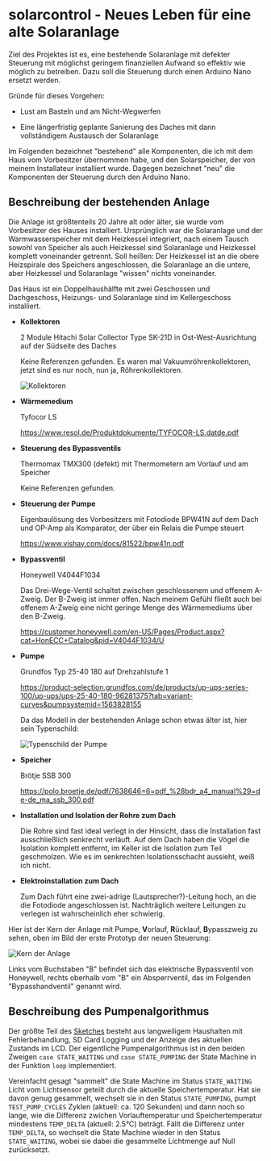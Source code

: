 # solarcontrol - Neues Leben für eine alte Solaranlage

Ziel des Projektes ist es, eine bestehende Solaranlage mit
defekter Steuerung mit möglichst geringem finanziellen Aufwand so
effektiv wie möglich zu betreiben.  Dazu soll die Steuerung durch
einen Arduino Nano ersetzt werden.

Gründe für dieses Vorgehen:

- Lust am Basteln und am Nicht-Wegwerfen

- Eine längerfristig geplante Sanierung des Daches mit dann
  vollständigem Austausch der Solaranlage

Im Folgenden bezeichnet "bestehend" alle Komponenten, die ich mit
dem Haus vom Vorbesitzer übernommen habe, und den Solarspeicher,
der von meinem Installateur installiert wurde.  Dagegen
bezeichnet "neu" die Komponenten der Steuerung durch den Arduino
Nano.

## Beschreibung der bestehenden Anlage

Die Anlage ist größtenteils 20 Jahre alt oder älter, sie wurde
vom Vorbesitzer des Hauses installiert.  Ursprünglich war die
Solaranlage und der Warmwasserspeicher mit dem Heizkessel
integriert, nach einem Tausch sowohl von Speicher als auch
Heizkessel sind Solaranlage und Heizkessel komplett voneinander
getrennt.  Soll heißen: Der Heizkessel ist an die obere
Heizspirale des Speichers angeschlossen, die Solaranlage an die
untere, aber Heizkessel und Solaranlage "wissen" nichts
voneinander.

Das Haus ist ein Doppelhaushälfte mit zwei Geschossen und
Dachgeschoss, Heizungs- und Solaranlage sind im Kellergeschoss
installiert.

- **Kollektoren**

  2 Module Hitachi Solar Collector Type SK-21D in
  Ost-West-Ausrichtung auf der Südseite des Daches

  Keine Referenzen gefunden.  Es waren mal
  Vakuumröhrenkollektoren, jetzt sind es nur noch, nun ja,
  Röhrenkollektoren.

  ![Kollektoren](assets/dsc_0013.jpg?raw=true)

- **Wärmemedium**

  Tyfocor LS

  https://www.resol.de/Produktdokumente/TYFOCOR-LS.datde.pdf

- **Steuerung des Bypassventils**

  Thermomax TMX300 (defekt) mit Thermometern am Vorlauf und am
  Speicher

  Keine Referenzen gefunden.

- **Steuerung der Pumpe**

  Eigenbaulösung des Vorbesitzers mit Fotodiode BPW41N auf dem
  Dach und OP-Amp als Komparator, der über ein Relais die Pumpe
  steuert

  https://www.vishay.com/docs/81522/bpw41n.pdf

- **Bypassventil**

  Honeywell V4044F1034

  Das Drei-Wege-Ventil schaltet zwischen geschlossenem und
  offenem A-Zweig.  Der B-Zweig ist immer offen.  Nach meinem
  Gefühl fließt auch bei offenem A-Zweig eine nicht geringe Menge
  des Wärmemediums über den B-Zweig.

  https://customer.honeywell.com/en-US/Pages/Product.aspx?cat=HonECC+Catalog&pid=V4044F1034/U

- **Pumpe**

  Grundfos Typ 25-40 180 auf Drehzahlstufe 1

  https://product-selection.grundfos.com/de/products/up-ups-series-100/up-ups/ups-25-40-180-96281375?tab=variant-curves&pumpsystemid=1563828155

  Da das Modell in der bestehenden Anlage schon etwas älter ist,
  hier sein Typenschild:

  ![Typenschild der Pumpe](assets/dsc_0012.jpg?raw=true)

- **Speicher**

  Brötje SSB 300

  https://polo.broetje.de/pdf/7638646=6=pdf_%28bdr_a4_manual%29=de-de_ma_ssb_300.pdf

- **Installation und Isolation der Rohre zum Dach**

  Die Rohre sind fast ideal verlegt in der Hinsicht, dass die
  Installation fast ausschließlich senkrecht verläuft.  Auf dem
  Dach haben die Vögel die Isolation komplett entfernt, im Keller
  ist die Isolation zum Teil geschmolzen.  Wie es im senkrechten
  Isolationsschacht aussieht, weiß ich nicht.

- **Elektroinstallation zum Dach**

  Zum Dach führt eine zwei-adrige (Lautsprecher?)-Leitung hoch,
  an die die Fotodiode angeschlossen ist.  Nachträglich weitere
  Leitungen zu verlegen ist wahrscheinlich eher schwierig.

Hier ist der Kern der Anlage mit Pumpe, **V**orlauf,
**R**ücklauf, **B**ypasszweig zu sehen, oben im Bild der erste
Prototyp der neuen Steuerung:

![Kern der Anlage](assets/dsc_0010.jpg?raw=true)

Links vom Buchstaben "B" befindet sich das elektrische
Bypassventil von Honeywell, rechts oberhalb vom "B" ein
Absperrventil, das im Folgenden "Bypasshandventil" genannt wird.

## Beschreibung des Pumpenalgorithmus

Der größte Teil des [Sketches](src/solarcontrol.ino) besteht aus
langweiligem Haushalten mit Fehlerbehandlung, SD Card Logging und
der Anzeige des aktuellen Zustands im LCD.  Der eigentliche
Pumpenalgorithmus ist in den beiden Zweigen `case STATE_WAITING`
und `case STATE_PUMPING` der State Machine in der Funktion `loop`
implementiert.

Vereinfacht gesagt "sammelt" die State Machine im Status
`STATE_WAITING` Licht vom Lichtsensor geteilt durch die aktuelle
Speichertemperatur.  Hat sie davon genug gesammelt, wechselt sie
in den Status `STATE_PUMPING`, pumpt `TEST_PUMP_CYCLES` Zyklen
(aktuell: ca. 120 Sekunden) und dann noch so lange, wie die
Differenz zwichen Vorlauftemperatur und Speichertemperatur
mindestens `TEMP_DELTA` (aktuell: 2.5&deg;C) beträgt.  Fällt die
Differenz unter `TEMP_DELTA`, so wechselt die State Machine
wieder in den Status `STATE_WAITING`, wobei sie dabei die
gesammelte Lichtmenge auf Null zurücksetzt.
